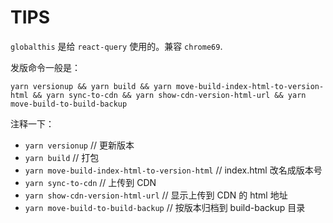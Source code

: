 # TIPS

`globalthis` 是给 `react-query` 使用的。兼容 `chrome69`.

发版命令一般是：

`yarn versionup && yarn build && yarn move-build-index-html-to-version-html && yarn sync-to-cdn && yarn show-cdn-version-html-url && yarn move-build-to-build-backup`

注释一下：

- `yarn versionup` // 更新版本
- `yarn build` // 打包
- `yarn move-build-index-html-to-version-html` // index.html 改名成版本号
- `yarn sync-to-cdn` // 上传到 CDN
- `yarn show-cdn-version-html-url` // 显示上传到 CDN 的 html 地址
- `yarn move-build-to-build-backup` // 按版本归档到 build-backup 目录




